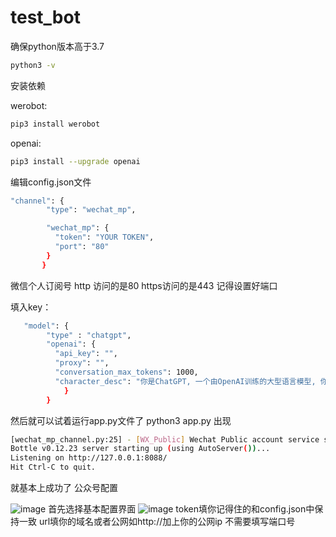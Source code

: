 # test_bot
确保python版本高于3.7
```bash
python3 -v
```
安装依赖

werobot:
```bash
pip3 install werobot
```
openai:
```bash
pip3 install --upgrade openai
```
编辑config.json文件
```bash
"channel": {
        "type": "wechat_mp",

        "wechat_mp": {
          "token": "YOUR TOKEN",          
          "port": "80"                 
        }
       }
 ``` 
微信个人订阅号
http 访问的是80 https访问的是443 
记得设置好端口

填入key：
```bash
   "model": {
        "type" : "chatgpt",
        "openai": {
          "api_key": "",
          "proxy": "",
          "conversation_max_tokens": 1000,
          "character_desc": "你是ChatGPT, 一个由OpenAI训练的大型语言模型, 你旨在回答并解决人们的任何问题，并且可以使用多种语言与人交流。"
            }
        }
```
然后就可以试着运行app.py文件了
        python3 app.py
出现
```bash
[wechat_mp_channel.py:25] - [WX_Public] Wechat Public account service start!
Bottle v0.12.23 server starting up (using AutoServer())...
Listening on http://127.0.0.1:8088/
Hit Ctrl-C to quit.
```
就基本上成功了
公众号配置





![image](https://user-images.githubusercontent.com/100390604/224756235-ffad0d4b-c33c-437b-9fdf-90ced8bb6e82.png)
首先选择基本配置界面
![image](https://user-images.githubusercontent.com/100390604/224756405-853517a5-3529-4456-b881-08bc40037ae0.png)
token填你记得住的和config.json中保持一致
url填你的域名或者公网如http://加上你的公网ip
不需要填写端口号
